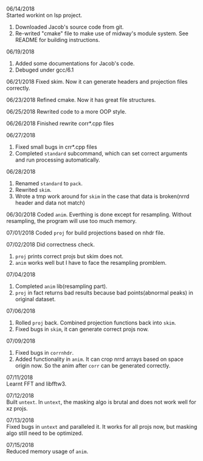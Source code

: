 06/14/2018		
Started workint on lsp project.		
1. Downloaded Jacob's source code from git.		
2. Re-writed "cmake" file to make use of midway's module system. See README for building instructions.

06/19/2018
1. Added some documentations for Jacob's code.        
2. Debuged under gcc/6.1     

06/21/2018
Fixed skim. Now it can generate headers and projection files correctly.

06/23/2018
Refined cmake. Now it has great file structures.     

06/25/2018
Rewrited code to a more OOP style.		

06/26/2018
Finished rewrite corr*.cpp files

06/27/2018      
1. Fixed small bugs in crr*.cpp files     
2. Completed `standard` subcommand, which can set correct arguments and run processing automatically.    

06/28/2018
1. Renamed `standard` to `pack`.     
2. Rewrited `skim`.      
3. Wrote a tmp work around for `skim` in the case that data is broken(nrrd header and data not match)       

06/30/2018
Coded `anim`. Everthing is done except for resampling. Without resampling, the program will use too much memory.     

07/01/2018
Coded `proj` for build projections based on nhdr file.

07/02/2018
Did correctness check.  
1. `proj` prints correct projs but skim does not. 
2. `anim` works well but I have to face the resampling promblem.    

07/04/2018  
1. Completed `anim` lib(resampling part).        
2. `proj` in fact returns bad results because bad points(abnormal peaks) in original dataset.       

07/06/2018
1. Rolled `proj` back. Combined projection functions back into `skim`.  
2. Fixed bugs in `skim`, it can generate correct projs now.		

07/09/2018		
1. Fixed bugs in `corrnhdr`.		
2. Added functionality in `anim`. It can crop nrrd arrays based on space origin now. So the anim after `corr` can be generated correctly.		

07/11/2018		
Learnt FFT and libfftw3.		

07/12/2018		
Built `untext`. In `untext`, the masking algo is brutal and does not work well for xz projs.		

07/13/2018		
Fixed bugs in `untext` and paralleled it. It works for all projs now, but masking algo still need to be optimized.		

07/15/2018		
Reduced memory usage of `anim`.		
